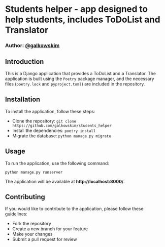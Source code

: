 # Students helper - app designed to help students, includes ToDoList and Translator

### Author: [@galkowskim](https://github.com/galkowskim)

## Introduction
This is a Django application that provides a ToDoList and a Translator. The application is built using the `Poetry` package manager, and the necessary files (`poetry.lock` and `pyproject.toml`) are included in the repository.

## Installation
To install the application, follow these steps:

- Clone the repository: `git clone https://github.com/galkowskim/students_helper`
- Install the dependencies: `poetry install`
- Migrate the database: `python manage.py migrate`


## Usage
To run the application, use the following command:

`python manage.py runserver`

The application will be available at **http://localhost:8000/**.

## Contributing
If you would like to contribute to the application, please follow these guidelines:
- Fork the repository
- Create a new branch for your feature
- Make your changes
- Submit a pull request for review

